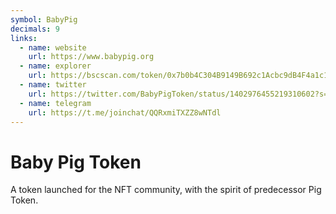 ```yaml
---
symbol: BabyPig
decimals: 9
links:
  - name: website
    url: https://www.babypig.org
  - name: explorer
    url: https://bscscan.com/token/0x7b0b4C304B9149B692c1Acbc9dB4F4a1c17B2B91
  - name: twitter
    url: https://twitter.com/BabyPigToken/status/1402976455219310602?s=24
  - name: telegram
    url: https://t.me/joinchat/QQRxmiTXZZ8wNTdl
---
```


# Baby Pig Token

A token launched for the NFT community, with the spirit of predecessor Pig Token.
